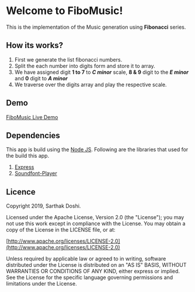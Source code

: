 # Welcome to FiboMusic!
This is the implementation of the Music generation using **Fibonacci** series.

## How its works?

 1. First we generate the list fibonacci numbers.
 2. Split the each number into digits form and store it to array.
 3. We have assigned digit **1 to 7** to  ***C minor*** scale, **8 & 9** digit to the ***E minor*** and **0** digit to ***A minor***
 4. We traverse over the digits array and play the respective scale. 

## Demo
[FiboMusic Live Demo](http://fibomusic.herokuapp.com)

## Dependencies  
This app is build using the [Node JS](https://nodejs.org/en/).  Following are the libraries that used for the build this app.

 1. [Express](https://expressjs.com)
 2. [Soundfont-Player](https://github.com/danigb/soundfont-player)

## Licence
Copyright 2019, Sarthak Doshi.

Licensed under the Apache License, Version 2.0 (the "License"); you may not use this work except in compliance with the License. You may obtain a copy of the License in the LICENSE file, or at:

[http://www.apache.org/licenses/LICENSE-2.0](http://www.apache.org/licenses/LICENSE-2.0)

Unless required by applicable law or agreed to in writing, software distributed under the License is distributed on an "AS IS" BASIS, WITHOUT WARRANTIES OR CONDITIONS OF ANY KIND, either express or implied. See the License for the specific language governing permissions and limitations under the License.